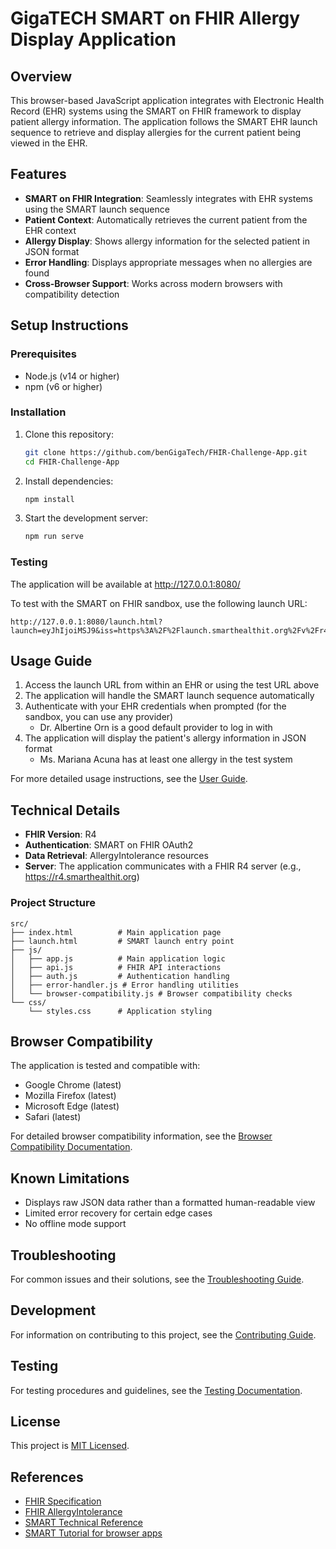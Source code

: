 # GigaTECH SMART on FHIR Allergy Display Application

## Overview

This browser-based JavaScript application integrates with Electronic Health Record (EHR) systems using the SMART on FHIR framework to display patient allergy information. The application follows the SMART EHR launch sequence to retrieve and display allergies for the current patient being viewed in the EHR.

## Features

- **SMART on FHIR Integration**: Seamlessly integrates with EHR systems using the SMART launch sequence
- **Patient Context**: Automatically retrieves the current patient from the EHR context
- **Allergy Display**: Shows allergy information for the selected patient in JSON format
- **Error Handling**: Displays appropriate messages when no allergies are found
- **Cross-Browser Support**: Works across modern browsers with compatibility detection

## Setup Instructions

### Prerequisites

- Node.js (v14 or higher)
- npm (v6 or higher)

### Installation

1. Clone this repository:
   ```bash
   git clone https://github.com/benGigaTech/FHIR-Challenge-App.git
   cd FHIR-Challenge-App
   ```

2. Install dependencies:
   ```bash
   npm install
   ```

3. Start the development server:
   ```bash
   npm run serve
   ```

### Testing

The application will be available at http://127.0.0.1:8080/

To test with the SMART on FHIR sandbox, use the following launch URL:
```
http://127.0.0.1:8080/launch.html?launch=eyJhIjoiMSJ9&iss=https%3A%2F%2Flaunch.smarthealthit.org%2Fv%2Fr4%2Ffhir
```

## Usage Guide

1. Access the launch URL from within an EHR or using the test URL above
2. The application will handle the SMART launch sequence automatically
3. Authenticate with your EHR credentials when prompted (for the sandbox, you can use any provider)
   - Dr. Albertine Orn is a good default provider to log in with
4. The application will display the patient's allergy information in JSON format
   - Ms. Mariana Acuna has at least one allergy in the test system

For more detailed usage instructions, see the [User Guide](docs/user-guide.md).

## Technical Details

- **FHIR Version**: R4
- **Authentication**: SMART on FHIR OAuth2
- **Data Retrieval**: AllergyIntolerance resources
- **Server**: The application communicates with a FHIR R4 server (e.g., https://r4.smarthealthit.org)

### Project Structure

```
src/
├── index.html          # Main application page
├── launch.html         # SMART launch entry point
├── js/
│   ├── app.js          # Main application logic
│   ├── api.js          # FHIR API interactions
│   ├── auth.js         # Authentication handling
│   ├── error-handler.js # Error handling utilities
│   └── browser-compatibility.js # Browser compatibility checks
└── css/
    └── styles.css      # Application styling
```

## Browser Compatibility

The application is tested and compatible with:
- Google Chrome (latest)
- Mozilla Firefox (latest)
- Microsoft Edge (latest)
- Safari (latest)

For detailed browser compatibility information, see the [Browser Compatibility Documentation](docs/browser-compatibility.md).

## Known Limitations

- Displays raw JSON data rather than a formatted human-readable view
- Limited error recovery for certain edge cases
- No offline mode support

## Troubleshooting

For common issues and their solutions, see the [Troubleshooting Guide](docs/troubleshooting.md).

## Development

For information on contributing to this project, see the [Contributing Guide](CONTRIBUTING.md).

## Testing

For testing procedures and guidelines, see the [Testing Documentation](docs/testing.md).

## License

This project is [MIT Licensed](LICENSE).

## References

- [FHIR Specification](https://hl7.org/fhir)
- [FHIR AllergyIntolerance](https://www.hl7.org/fhir/allergyintolerance.html)
- [SMART Technical Reference](http://docs.smarthealthit.org/)
- [SMART Tutorial for browser apps](http://docs.smarthealthit.org/tutorials/javascript/)
